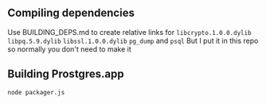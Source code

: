 ## Compiling dependencies

Use BUILDING_DEPS.md to create relative links for `libcrypto.1.0.0.dylib` `libpq.5.9.dylib` `libssl.1.0.0.dylib` `pg_dump` and `psql`
But I put it in this repo so normally you don't need to make it

## Building Prostgres.app

```
node packager.js
```
